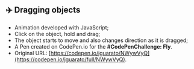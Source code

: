 ## ✈️ Dragging objects

* Animation developed with JavaScript;
* Click on the object, hold and drag;
* The object starts to move and also changes direction as it is dragged;
* A Pen created on CodePen.io for the <strong>#CodePenChallenge: Fly</strong>.
* Original URL: [https://codepen.io/jguarato/NWywVyQ](https://codepen.io/jguarato/full/NWywVyQ).
